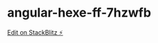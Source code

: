 # angular-hexe-ff-7hzwfb

[Edit on StackBlitz ⚡️](https://stackblitz.com/edit/angular-hexe-ff-7hzwfb)